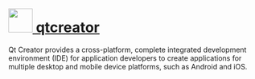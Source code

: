 # [<img src="https://cdn.rawgit.com/AdmiringWorm/chocolatey-packages/06e94cf3f4f8031bc908a2e9a6d26c1d00e6b847/icons/qtcreator.png" height="48" width="48" /> qtcreator](https://chocolatey.org/packages/qtcreator)

Qt Creator provides a cross-platform, complete integrated development environment (IDE) for application developers to create applications for multiple desktop and mobile device platforms, such as Android and iOS.
